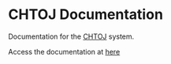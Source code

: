 # CHTOJ Documentation

Documentation for the [CHTOJ](https://github.com/CHT-OJ/oj) system.

Access the documentation at [here](https://cht-oj.github.io/chtoj-docs.github.io/#/)

